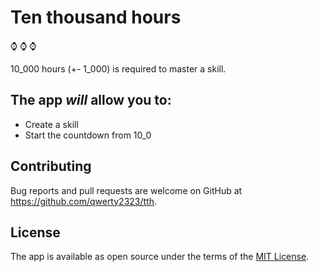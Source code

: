 # Ten thousand hours

:watch: :watch: :watch:

10_000 hours (+- 1_000) is required to master a skill.

## The app _will_ allow you to:

- Create a skill 
- Start the countdown from 10_0

## Contributing

Bug reports and pull requests are welcome on GitHub at https://github.com/qwerty2323/tth.

## License

The app is available as open source under the terms of the [MIT License](http://opensource.org/licenses/MIT).

